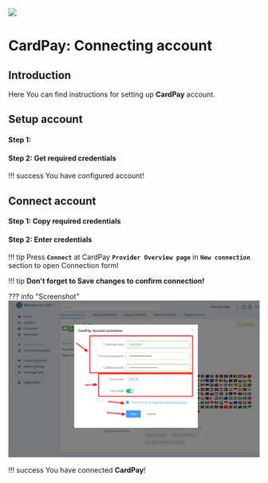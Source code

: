 <img src="https://static.openfintech.io/payment_providers/cardpay/logo.svg?w=400" width="400px">

# CardPay: Connecting account

## Introduction

Here You can find  instructions for setting up **CardPay**  account.

## Setup account

#### Step 1: 



#### Step 2: Get required credentials


!!! success
    You have configured account!




## Connect account

#### Step 1: Copy required credentials


#### Step 2: Enter credentials

!!! tip
    Press **```Connect```** at CardPay **```Provider Overview page```** in **```New connection```** section to open Connection form!


!!! tip
    **Don't forget to Save changes to confirm connection!**

??? info "Screenshot"
    [![Connect](images/cardpay-step_connect.png)](images/cardpay-step_connect.png)


!!! success
    You have connected **CardPay**!